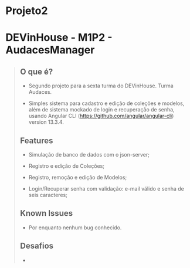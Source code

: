 # Projeto2

# **DEVinHouse - M1P2 - AudacesManager**

>## O que é?
> - Segundo projeto para a sexta turma do DEVinHouse. Turma Audaces.
>
> - Simples sistema para cadastro e edição de coleções e modelos, além de sistema mockado de login e recuperação de senha, usando Angular CLI (https://github.com/angular/angular-cli) version 13.3.4.
>
>## Features
> - Simulação de banco de dados com o json-server;
>
> - Registro e edição de Coleções;
>
> - Registro, remoção e edição de Modelos;
>
> - Login/Recuperar senha com validação: e-mail válido e senha de seis caracteres;
>
>## Known Issues
> - Por enquanto nenhum bug conhecido.
>
> ## Desafios
> - 
